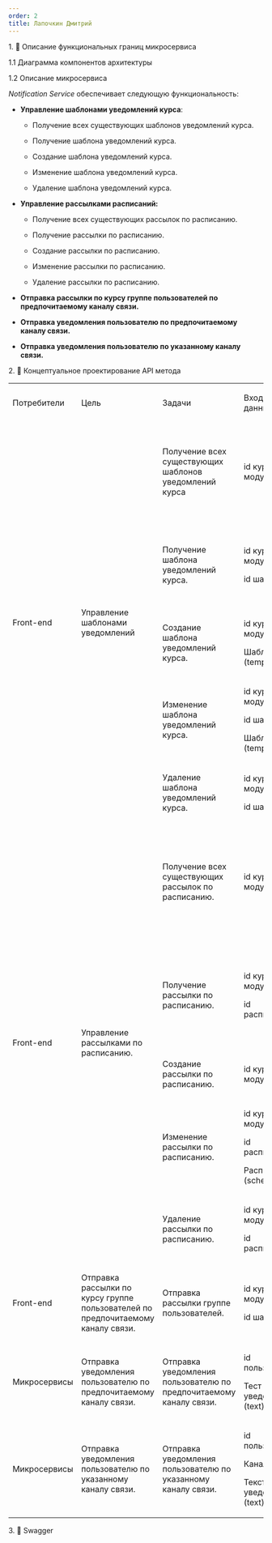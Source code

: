```yaml
---
order: 2
title: Лапочкин Дмитрий
---
```


1\. 📖 Описание функциональных границ микросервиса

1\.1 Диаграмма компонентов архитектуры

<drawio path="./arkhitekturnoe-kata-3.svg" width="211px" height="101px"/>

1\.2 Описание микросервиса

*Notification Service* обеспечивает следующую функциональность:

-  **Управление шаблонами уведомлений курса**:

   -  Получение всех существующих шаблонов уведомлений курса.

   -  Получение шаблона уведомлений курса.

   -  Создание шаблона уведомлений курса.

   -  Изменение шаблона уведомлений курса.

   -  Удаление шаблона уведомлений курса.

-  **Управление рассылками расписаний:**

   -  Получение всех существующих рассылок по расписанию.

   -  Получение рассылки по расписанию.

   -  Создание рассылки по расписанию.

   -  Изменение рассылки по расписанию.

   -  Удаление рассылки по расписанию.

-  **Отправка рассылки по курсу группе пользователей по предпочитаемому каналу связи.**

-  **Отправка уведомления пользователю по предпочитаемому каналу связи.**

-  **Отправка уведомления пользователю по указанному каналу связи.**

2\. 🧩 Концептуальное проектирование API метода

<table header="row">
<colgroup><col width="154"/><col width="158"/><col width="156"/><col width="194"/><col width="239"/></colgroup>
<tr>
<td>

Потребители

</td>
<td>

Цель

</td>
<td>

Задачи

</td>
<td>

Входные данные

</td>
<td>

Выходные данные

</td>
</tr>
<tr>
<td rowspan="5">

Front-end

</td>
<td rowspan="5">

Управление шаблонами уведомлений

</td>
<td>

Получение всех существующих шаблонов уведомлений курса

</td>
<td>

id курса/модуля

</td>
<td>

Список с шаблонами (template)

В случае ошибки сообщение об ошибке

</td>
</tr>
<tr>
<td>

Получение шаблона уведомлений курса.

</td>
<td>

id курса/модуля

id шаблона

</td>
<td>

Шаблон (template)

В случае ошибки сообщение об ошибке

</td>
</tr>
<tr>
<td>

Создание шаблона уведомлений курса.

</td>
<td>

id курса/модуля

Шаблон  (template)

</td>
<td>

Статус: успешно/не успешно

</td>
</tr>
<tr>
<td>

Изменение шаблона уведомлений курса.

</td>
<td>

id курса/модуля

id шаблона

Шаблон (template)

</td>
<td>

Статус: успешно/не успешно

</td>
</tr>
<tr>
<td>

Удаление шаблона уведомлений курса.

</td>
<td>

id курса/модуля

id шаблона

</td>
<td>

Статус: успешно/не успешно

</td>
</tr>
<tr>
<td rowspan="5">

Front-end

</td>
<td rowspan="5">

Управление рассылками по расписанию.

</td>
<td>

Получение всех существующих рассылок по расписанию.

</td>
<td>

id курса/модуля

</td>
<td>

Список с рассылками по расписанию (schedule).

В случае ошибки сообщение об ошибке.

</td>
</tr>
<tr>
<td>

Получение рассылки по расписанию.

</td>
<td>

id курса/модуля

id расписания

</td>
<td>

Рассылки по расписанию (schedule).

В случае ошибки сообщение об ошибке.

</td>
</tr>
<tr>
<td>

Создание рассылки по расписанию.

</td>
<td>

id курса/модуля

</td>
<td>

Статус: успешно/не успешно

</td>
</tr>
<tr>
<td>

Изменение рассылки по расписанию.

</td>
<td>

id курса/модуля

id расписания

Расписание (schedule)

</td>
<td>

Статус: успешно/не успешно

</td>
</tr>
<tr>
<td>

Удаление рассылки по расписанию.

</td>
<td>

id курса/модуля

id расписания

</td>
<td>

Статус: успешно/не успешно

</td>
</tr>
<tr>
<td>

Front-end

</td>
<td>

Отправка рассылки по курсу группе пользователей по предпочитаемому каналу связи.

</td>
<td>

Отправка рассылки группе пользователей.

</td>
<td>

id курса/модуля

id шаблона

</td>
<td>

Статус: успешно/не успешно

</td>
</tr>
<tr>
<td>

Микросервисы

</td>
<td>

Отправка уведомления пользователю по предпочитаемому каналу связи.

</td>
<td>

Отправка уведомления пользователю по предпочитаемому каналу связи.

</td>
<td>

id пользователя

Тест уведомления (text)

</td>
<td>

Статус: успешно/не успешно

</td>
</tr>
<tr>
<td>

Микросервисы

</td>
<td>

Отправка уведомления пользователю по указанному каналу связи.

</td>
<td>

Отправка уведомления пользователю по указанному каналу связи.

</td>
<td>

id пользователя

Канал связи

Текст уведомления (text)

</td>
<td>

Статус: успешно/не успешно

</td>
</tr>
</table>

3\. 🤝 Swagger